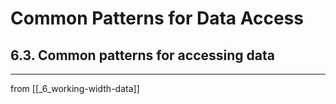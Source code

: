 # Common Patterns for Data Access

## 6.3. Common patterns for accessing data

---
from [[_6_working-width-data]]


